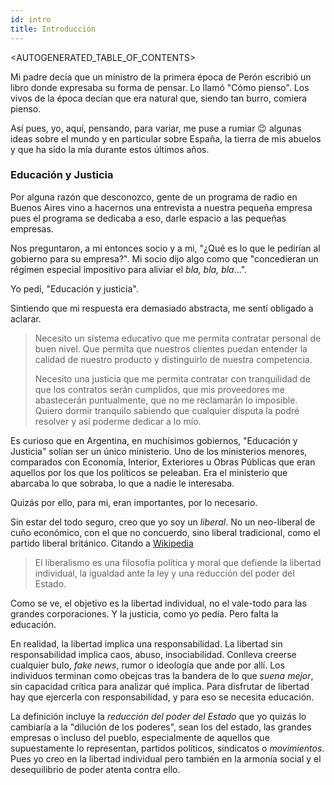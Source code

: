 ```yaml
---
id: intro
title: Introducción
---
```


<AUTOGENERATED_TABLE_OF_CONTENTS>

Mi padre decía que un ministro de la primera época de Perón escribió un libro donde expresaba su forma de pensar. Lo llamó "Cómo pienso". Los vivos de la época decían que era natural que, siendo tan burro, comiera pienso.

Así pues, yo, aquí, pensando, para variar, me puse a rumiar :wink: algunas ideas sobre el mundo y en particular sobre España, la tierra de mis abuelos y que ha sido la mía durante estos últimos años.

### Educación y Justicia

Por alguna razón que desconozco, gente de un programa de radio en Buenos Aires vino a hacernos una entrevista a nuestra pequeña empresa pues el programa se dedicaba a eso, darle espacio a las pequeñas empresas.

Nos preguntaron, a mi entonces socio y a mi, "¿Qué es lo que le pedirían al gobierno para su empresa?".  Mi socio dijo algo como que "concedieran un régimen especial impositivo para aliviar el *bla, bla, bla*...".

Yo pedí, "Educación y justicia".

Sintiendo que mi respuesta era demasiado abstracta, me sentí obligado a aclarar.

> Necesito un sistema educativo que me permita contratar personal de buen nivel.  Que permita que nuestros clientes puedan entender la calidad de nuestro producto y distinguirlo de nuestra competencia.
> 
> Necesito una justicia que me permita contratar con tranquilidad de que los contratos serán cumplidos, que mis proveedores me abastecerán puntualmente, que no me reclamarán lo imposible. Quiero dormir tranquilo sabiendo que cualquier disputa la podré resolver y así poderme dedicar a lo mío.

Es curioso que en Argentina, en muchísimos gobiernos, "Educación y Justicia" solían ser un único ministerio.  Uno de los ministerios menores, comparados con Economía, Interior, Exteriores u Obras Públicas que eran aquellos por los que los políticos se peleaban.  Era el ministerio que abarcaba lo que sobraba, lo que a nadie le interesaba.

Quizás por ello, para mi, eran importantes, por lo necesario.  

Sin estar del todo seguro, creo que yo soy un *liberal*. No un neo-liberal de cuño económico, con el que no concuerdo, sino liberal tradicional, como el partido liberal británico.   Citando a [Wikipedia](https://es.wikipedia.org/wiki/Liberalismo)

>El liberalismo es una filosofía política y moral que defiende la libertad individual, la igualdad ante la ley y una reducción del poder del Estado. 

Como se ve, el objetivo es la libertad individual, no el vale-todo para las grandes corporaciones. Y la justicia, como yo pedía.  Pero falta la educación.

En realidad, la libertad implica una responsabilidad.  La libertad sin responsabilidad implica caos, abuso, insociabilidad. Conlleva creerse cualquier bulo, *fake news*, rumor o ideología que ande por allí. Los individuos terminan como obejcas tras la bandera de lo que *suena mejor*, sin capacidad crítica para analizar qué implica.  Para disfrutar de libertad hay que ejercerla con responsabilidad, y para eso se necesita educación. 

La definición incluye la *reducción del poder del Estado* que yo quizás lo cambiaría a la "dilución de los poderes", sean los del estado, las grandes empresas o incluso del pueblo, especialmente de aquellos que supuestamente lo representan, partidos políticos, sindicatos o *movimientos*.  Pues yo creo en la libertad individual pero también en la armonía social y el desequilibrio de poder atenta contra ello.

